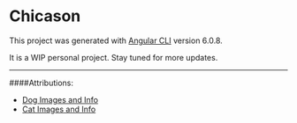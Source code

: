 # Chicason

This project was generated with [Angular CLI](https://github.com/angular/angular-cli) version 6.0.8.

It is a WIP personal project. Stay tuned for more updates.

---

####Attributions: 
- [Dog Images and Info](https://docs.thedogapi.com/example-by-breed)
- [Cat Images and Info](https://docs.thecatapi.com/example-by-breed)
